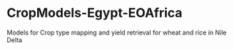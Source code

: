 # CropModels-Egypt-EOAfrica
Models for Crop type mapping and yield retrieval for wheat and rice in Nile Delta
